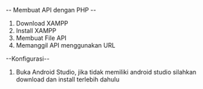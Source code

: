 -- Membuat API dengan PHP --
1. Download XAMPP
2. Install XAMPP
3. Membuat File API
4. Memanggil API menggunakan URL

--Konfigurasi--
1. Buka Android Studio, jika tidak memiliki android studio silahkan download dan install terlebih dahulu
